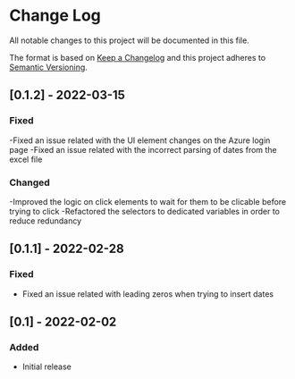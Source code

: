 # Change Log

All notable changes to this project will be documented in this file.

The format is based on [Keep a Changelog](http://keepachangelog.com/)
and this project adheres to [Semantic Versioning](http://semver.org/).

## [0.1.2] - 2022-03-15

### Fixed

-Fixed an issue related with the UI element changes on the Azure login page
-Fixed an issue related with the incorrect parsing of dates from the excel file

### Changed
-Improved the logic on click elements to wait for them to be clicable before trying to click
-Refactored the selectors to dedicated variables in order to reduce redundancy

## [0.1.1] - 2022-02-28

### Fixed

- Fixed an issue related with leading zeros when trying to insert dates

## [0.1] - 2022-02-02

### Added

- Initial release

